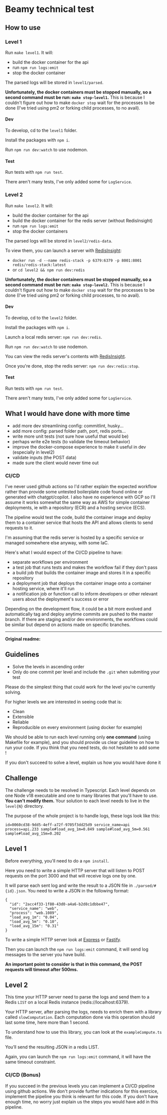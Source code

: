 # Beamy technical test

## How to use

### Level 1

Run `make level1`. It will:

- build the docker container for the api
- run `npm run logs:emit`
- stop the docker container

The parsed logs will be stored in `level1/parsed`.

**Unfortunately, the docker containers must be stopped manually, so a second command must be run: `make stop-level1`.** This is because I couldn't figure out how to make `docker stop` wait for the processes to be done (I've tried using pm2 or forking child processes, to no avail).

#### Dev

To develop, cd to the `level1` folder.

Install the packages with `npm i`.

Run `npm run dev:watch` to use nodemon.

#### Test

Run tests with `npm run test`.

There aren't many tests, I've only added some for `LogService`.

### Level 2

Run `make level2`. It will:

- build the docker container for the api
- build the docker container for the redis server (without RedisInsight)
- run `npm run logs:emit`
- stop the docker containers

The parsed logs will be stored in `level2/redis-data`.

To view them, you can launch a server with [RedisInsight](http://localhost:8001):

- `docker run -d --name redis-stack -p 6379:6379 -p 8001:8001 redis/redis-stack:latest`
- or `cd level2 && npm run dev:redis`

**Unfortunately, the docker containers must be stopped manually, so a second command must be run: `make stop-level2`.** This is because I couldn't figure out how to make `docker stop` wait for the processes to be done (I've tried using pm2 or forking child processes, to no avail).

#### Dev

To develop, cd to the `level2` folder.

Install the packages with `npm i`.

Launch a local redis server: `npm run dev:redis`.

Run `npm run dev:watch` to use nodemon.

You can view the redis server's contents with [RedisInsight](http://localhost:8001).

Once you're done, stop the redis server: `npm run dev:redis:stop`.

#### Test

Run tests with `npm run test`.

There aren't many tests, I've only added some for `LogService`.

## What I would have done with more time

- add more dev streamlining config: commitlint, husky...
- add more config: parsed folder path, port, redis ports...
- write more unit tests (not sure how useful that would be)
- perhaps write e2e tests (to validate the timeout behavior)
- improve the docker-compose experience to make it useful in dev (especially in level2)
- validate inputs (the POST data)
- made sure the client would never time out

### CI/CD

I've never used github actions so I'd rather explain the expected workflow rather than provide some untested boilerplate code found online or generated with chatgpt/copilot. I also have no experience with GCP so I'll assume it works somewhat the same way as AWS for simple container deployments, ie with a repository (ECR) and a hosting service (ECS).

The pipeline would test the code, build the container image and deploy them to a container service that hosts the API and allows clients to send requests to it.

I'm assuming that the redis server is hosted by a specific service or managed somewhere else anyway, with some IaC.

Here's what I would expect of the CI/CD pipeline to have:

- separate workflows per environment
- a test job that runs tests and makes the workflow fail if they don't pass
- a build job that builds the container image and stores it in a specific repository
- a deployment job that deploys the container image onto a container hosting service, where it'll run
- a notification job or function call to inform developers or other relevant users about the deployment's success or error

Depending on the development flow, it could be a bit more evolved and automatically tag and deploy anytime commits are pushed to the master branch. If there are staging and/or dev environments, the workflows could be similar but depend on actions made on specific branches.

---

**Original readme:**

## Guidelines

- Solve the levels in ascending order
- Only do one commit per level and include the `.git` when submiting your test

Please do the simplest thing that could work for the level you're currently solving.

For higher levels we are interested in seeing code that is:

- Clean
- Extensible
- Reliable
- Reproducible on every environment (using docker for example)

We should be able to run each level running only **one command** (using Makefile for example), and you should provide us clear guideline on how to run your code.
If you think that you need tests, do not hesitate to add some !

If you don't succeed to solve a level, explain us how you would have done it

## Challenge

The challenge needs to be resolved in Typescript.
Each level depends on one Node v18 executable and one to many libraries that you'll have to use.
**You can't modify them.**
Your solution to each level needs to live in the `level{N}` directory.

The purpose of the whole project is to handle logs, these logs look like this:

```
id=0060cd38-9dd5-4eff-a72f-9705f3dd25d9 service_name=api process=api.233 sample#load_avg_1m=0.849 sample#load_avg_5m=0.561 sample#load_avg_15m=0.202
```

## Level 1

Before everything, you'll need to do a `npm install`.

Here you need to write a simple HTTP server that will listen to POST requests on the port 3000 and that will receive logs one by one.

It will parse each sent log and write the result to a JSON file in `./parsed/#{id}.json`. You need to write a JSON in the following format:

```
{
  "id": "2acc4f33-1f80-43d0-a4a6-b2d8c1dbbe47",
  "service_name": "web",
  "process": "web.1089",
  "load_avg_1m": "0.04",
  "load_avg_5m": "0.10",
  "load_avg_15m": "0.31"
}
```

To write a simple HTTP server look at [Express](https://expressjs.com/) or [Fastify](https://www.fastify.io/).

Then you can launch the `npm run logs:emit` command, it will send log messages to the server you have build.

**An important point to consider is that in this command, the POST requests will timeout after 500ms.**

## Level 2

This time your HTTP server need to parse the logs and send them to a Redis `LIST` on a local Redis instance (redis://localhost:6379).

Your HTTP server, after parsing the logs, needs to enrich them with a library called `slowComputation`. Each computation done via this operation should last some time, here more than 1 second.

To understand how to use this library, you can look at the `exampleCompute.ts` file.

You’ll send the resulting JSON in a redis LIST.

Again, you can launch the `npm run logs:emit` command, it will have the same timeout constraint.

### CI/CD (Bonus)

If you succeed in the previous levels you can implement a CI/CD pipeline using github actions.
We don't provide further indications for this exercice, implement the pipeline you think is relevant for this code.
If you don't have enough time, no worry just explain us the steps you would have add in this pipeline.

